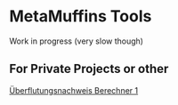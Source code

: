 # MetaMuffins Tools

Work in progress (very slow though)

## For Private Projects or other

[Überflutungsnachweis Berechner 1](/tools/überflutungsnachweis.html)

